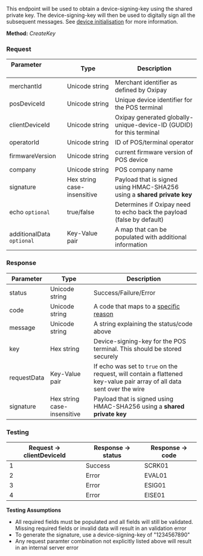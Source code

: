 This endpoint will be used to obtain a device-signing-key using the shared private key. The device-signing-key will then be used to digitally sign all the subsequent messages. See <a href="/security/device_initialisation/">device initialisation</a> for more information.

**Method:** *CreateKey*

<h3>Request</h3>

Parameter &nbsp; &nbsp; &nbsp; &nbsp; &nbsp;&nbsp; &nbsp; &nbsp; &nbsp; &nbsp;&nbsp;| Type | Description
----------|------|-------------
merchantId | Unicode string | Merchant identifier as defined by Oxipay
posDeviceId | Unicode string | Unique device identifier for the POS terminal
clientDeviceId | Unicode string | Oxipay generated globally-unique-device-ID (GUDID) for this terminal
operatorId | Unicode string | ID of POS/terminal operator
firmwareVersion | Unicode string | current firmware version of POS device
company | Unicode string | POS company name
signature | Hex string case-insensitive | Payload that is signed using HMAC-SHA256 using a **shared private key**
echo <code class="optional">optional</code> | true/false | Determines if Oxipay need to echo back the payload (false by default)
additionalData <code class="optional">optional</code> | Key-Value pair | A map that can be populated with additional information

<h3>Response</h3>

Parameter | Type | Description
----------|------|-------------
status | Unicode string | Success/Failure/Error
code | Unicode string | A code that maps to a <a href="/api_information/status_codes/">specific reason</a>
message | Unicode string | A string explaining the status/code above
key | Hex string | Device-signing-key for the POS terminal. This should be stored securely
requestData | Key-Value pair | If echo was set to <code>true</code> on the request, will contain a flattened key-value pair array of all data sent over the wire
signature | Hex string case-insensitive | Payload that is signed using HMAC-SHA256 using a **shared private key**

<h3>Testing</h3>

Request -> clientDeviceId | Response -> status | Response -> code
-----------|-----------|-----------
1 | Success | SCRK01
2 | Error | EVAL01
3 | Error | ESIG01
4 | Error | EISE01

**Testing Assumptions**

* All required fields must be populated and all fields will still be validated. Missing required fields or invalid data will result in an validation error
* To generate the signature, use a device-signing-key of "1234567890"
* Any request paramter combination not explicitly listed above will result in an internal server error
